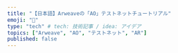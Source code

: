 ```yaml
---
title: "【日本語】Arweaveの「AO」テストネットチュートリアル"
emoji: "🌅"
type: "tech" # tech: 技術記事 / idea: アイデア
topics: ["Arweave", "AO", "テストネット", "AR"]
published: false
---
```

